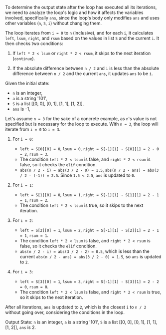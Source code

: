To determine the output state after the loop has executed all its iterations, we need to analyze the loop's logic and how it affects the variables involved, specifically `ans`, since the loop's body only modifies `ans` and uses other variables (`n`, `S`, `i`) without changing them.

The loop iterates from `i = 0` to `n` (inclusive), and for each `i`, it calculates `left`, `lsum`, `right`, and `rsum` based on the values in list `S` and the current `i`. It then checks two conditions:

1. If `left * 2 < lsum` or `right * 2 < rsum`, it skips to the next iteration (`continue`).

2. If the absolute difference between `n / 2` and `i` is less than the absolute difference between `n / 2` and the current `ans`, it updates `ans` to be `i`.

Given the initial state:
- `n` is an integer,
- `a` is a string '101',
- `S` is a list [[0, 0], [0, 1], [1, 1], [1, 2]],
- `ans` is -1,

Let's assume `n = 3` for the sake of a concrete example, as `n`'s value is not specified but is necessary for the loop to execute. With `n = 3`, the loop will iterate from `i = 0` to `i = 3`.

1. For `i = 0`:
   - `left = S[0][0] = 0`, `lsum = 0`, `right = S[-1][1] - S[0][1] = 2 - 0 = 2`, `rsum = 3`.
   - The condition `left * 2 < lsum` is false, and `right * 2 < rsum` is false, so it checks the `elif` condition.
   - `abs(n / 2 - i) = abs(3 / 2 - 0) = 1.5`, `abs(n / 2 - ans) = abs(3 / 2 - (-1)) = 2.5`. Since `1.5 < 2.5`, `ans` is updated to `0`.

2. For `i = 1`:
   - `left = S[1][0] = 0`, `lsum = 1`, `right = S[-1][1] - S[1][1] = 2 - 1 = 1`, `rsum = 2`.
   - The condition `left * 2 < lsum` is true, so it skips to the next iteration.

3. For `i = 2`:
   - `left = S[2][0] = 1`, `lsum = 2`, `right = S[-1][1] - S[2][1] = 2 - 1 = 1`, `rsum = 1`.
   - The condition `left * 2 < lsum` is false, and `right * 2 < rsum` is false, so it checks the `elif` condition.
   - `abs(n / 2 - i) = abs(3 / 2 - 2) = 0.5`, which is less than the current `abs(n / 2 - ans) = abs(3 / 2 - 0) = 1.5`, so `ans` is updated to `2`.

4. For `i = 3`:
   - `left = S[3][0] = 1`, `lsum = 3`, `right = S[-1][1] - S[3][1] = 2 - 2 = 0`, `rsum = 0`.
   - The condition `left * 2 < lsum` is false, and `right * 2 < rsum` is true, so it skips to the next iteration.

After all iterations, `ans` is updated to `2`, which is the closest `i` to `n / 2` without going over, considering the conditions in the loop.

Output State: `n` is an integer, `a` is a string '101', `S` is a list [[0, 0], [0, 1], [1, 1], [1, 2]], `ans` is 2.